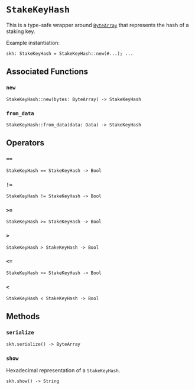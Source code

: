 # `StakeKeyHash`

This is a type-safe wrapper around [`ByteArray`](./bytearray.md) that represents the hash of a staking key. 

Example instantiation:

```helios
skh: StakeKeyHash = StakeKeyHash::new(#...); ...
```

## Associated Functions

### `new`

```helios
StakeKeyHash::new(bytes: ByteArray) -> StakeKeyHash
```

### `from_data`

```helios
StakeKeyHash::from_data(data: Data) -> StakeKeyHash
```

## Operators

### `==`

```helios
StakeKeyHash == StakeKeyHash -> Bool
```

### `!=`

```helios
StakeKeyHash != StakeKeyHash -> Bool
```

### `>=`

```helios
StakeKeyHash >= StakeKeyHash -> Bool
```

### `>`

```helios
StakeKeyHash > StakeKeyHash -> Bool
```

### `<=`

```helios
StakeKeyHash <= StakeKeyHash -> Bool
```

### `<`

```helios
StakeKeyHash < StakeKeyHash -> Bool
```

## Methods

### `serialize`

```helios
skh.serialize() -> ByteArray
```

### `show`

Hexadecimal representation of a `StakeKeyHash`.

```helios
skh.show() -> String
```